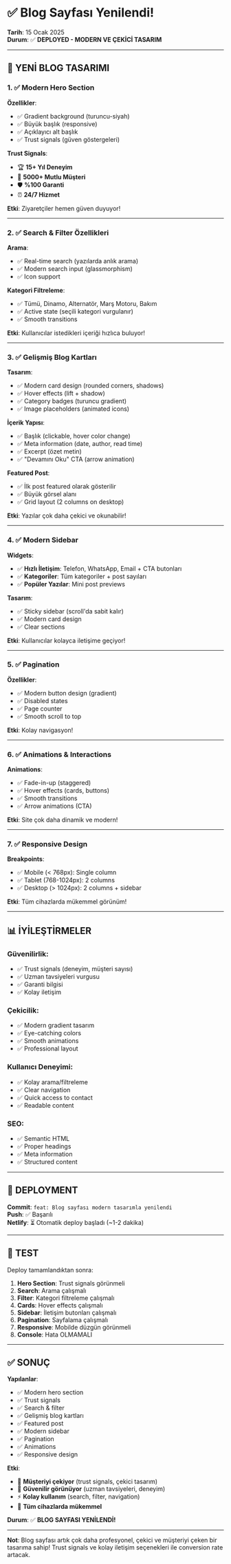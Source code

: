 # ✅ Blog Sayfası Yenilendi!
**Tarih**: 15 Ocak 2025  
**Durum**: ✅ **DEPLOYED - MODERN VE ÇEKİCİ TASARIM**

---

## 🎨 YENİ BLOG TASARIMI

### 1. ✅ Modern Hero Section
**Özellikler**:
- ✅ Gradient background (turuncu-siyah)
- ✅ Büyük başlık (responsive)
- ✅ Açıklayıcı alt başlık
- ✅ Trust signals (güven göstergeleri)

**Trust Signals**:
- 🏆 **15+ Yıl Deneyim**
- 👥 **5000+ Mutlu Müşteri**
- 🛡️ **%100 Garanti**
- ⏰ **24/7 Hizmet**

**Etki**: Ziyaretçiler hemen güven duyuyor!

---

### 2. ✅ Search & Filter Özellikleri
**Arama**:
- ✅ Real-time search (yazılarda anlık arama)
- ✅ Modern search input (glassmorphism)
- ✅ Icon support

**Kategori Filtreleme**:
- ✅ Tümü, Dinamo, Alternatör, Marş Motoru, Bakım
- ✅ Active state (seçili kategori vurgulanır)
- ✅ Smooth transitions

**Etki**: Kullanıcılar istedikleri içeriği hızlıca buluyor!

---

### 3. ✅ Gelişmiş Blog Kartları
**Tasarım**:
- ✅ Modern card design (rounded corners, shadows)
- ✅ Hover effects (lift + shadow)
- ✅ Category badges (turuncu gradient)
- ✅ Image placeholders (animated icons)

**İçerik Yapısı**:
- ✅ Başlık (clickable, hover color change)
- ✅ Meta information (date, author, read time)
- ✅ Excerpt (özet metin)
- ✅ "Devamını Oku" CTA (arrow animation)

**Featured Post**:
- ✅ İlk post featured olarak gösterilir
- ✅ Büyük görsel alanı
- ✅ Grid layout (2 columns on desktop)

**Etki**: Yazılar çok daha çekici ve okunabilir!

---

### 4. ✅ Modern Sidebar
**Widgets**:
- ✅ **Hızlı İletişim**: Telefon, WhatsApp, Email + CTA butonları
- ✅ **Kategoriler**: Tüm kategoriler + post sayıları
- ✅ **Popüler Yazılar**: Mini post previews

**Tasarım**:
- ✅ Sticky sidebar (scroll'da sabit kalır)
- ✅ Modern card design
- ✅ Clear sections

**Etki**: Kullanıcılar kolayca iletişime geçiyor!

---

### 5. ✅ Pagination
**Özellikler**:
- ✅ Modern button design (gradient)
- ✅ Disabled states
- ✅ Page counter
- ✅ Smooth scroll to top

**Etki**: Kolay navigasyon!

---

### 6. ✅ Animations & Interactions
**Animations**:
- ✅ Fade-in-up (staggered)
- ✅ Hover effects (cards, buttons)
- ✅ Smooth transitions
- ✅ Arrow animations (CTA)

**Etki**: Site çok daha dinamik ve modern!

---

### 7. ✅ Responsive Design
**Breakpoints**:
- ✅ Mobile (< 768px): Single column
- ✅ Tablet (768-1024px): 2 columns
- ✅ Desktop (> 1024px): 2 columns + sidebar

**Etki**: Tüm cihazlarda mükemmel görünüm!

---

## 📊 İYİLEŞTİRMELER

### Güvenilirlik:
- ✅ Trust signals (deneyim, müşteri sayısı)
- ✅ Uzman tavsiyeleri vurgusu
- ✅ Garanti bilgisi
- ✅ Kolay iletişim

### Çekicilik:
- ✅ Modern gradient tasarım
- ✅ Eye-catching colors
- ✅ Smooth animations
- ✅ Professional layout

### Kullanıcı Deneyimi:
- ✅ Kolay arama/filtreleme
- ✅ Clear navigation
- ✅ Quick access to contact
- ✅ Readable content

### SEO:
- ✅ Semantic HTML
- ✅ Proper headings
- ✅ Meta information
- ✅ Structured content

---

## 🚀 DEPLOYMENT

**Commit**: `feat: Blog sayfası modern tasarımla yenilendi`  
**Push**: ✅ Başarılı  
**Netlify**: ⏳ Otomatik deploy başladı (~1-2 dakika)

---

## 🧪 TEST

Deploy tamamlandıktan sonra:

1. **Hero Section**: Trust signals görünmeli
2. **Search**: Arama çalışmalı
3. **Filter**: Kategori filtreleme çalışmalı
4. **Cards**: Hover effects çalışmalı
5. **Sidebar**: İletişim butonları çalışmalı
6. **Pagination**: Sayfalama çalışmalı
7. **Responsive**: Mobilde düzgün görünmeli
8. **Console**: Hata OLMAMALI

---

## ✅ SONUÇ

**Yapılanlar**:
- ✅ Modern hero section
- ✅ Trust signals
- ✅ Search & filter
- ✅ Gelişmiş blog kartları
- ✅ Featured post
- ✅ Modern sidebar
- ✅ Pagination
- ✅ Animations
- ✅ Responsive design

**Etki**:
- 🎯 **Müşteriyi çekiyor** (trust signals, çekici tasarım)
- 🎨 **Güvenilir görünüyor** (uzman tavsiyeleri, deneyim)
- ⚡ **Kolay kullanım** (search, filter, navigation)
- 📱 **Tüm cihazlarda mükemmel**

**Durum**: ✅ **BLOG SAYFASI YENİLENDİ!**

---

**Not**: Blog sayfası artık çok daha profesyonel, çekici ve müşteriyi çeken bir tasarıma sahip! Trust signals ve kolay iletişim seçenekleri ile conversion rate artacak.




